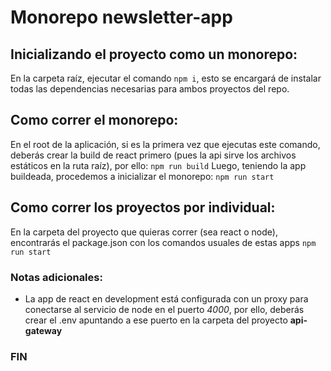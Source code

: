 
# Monorepo newsletter-app 

## Inicializando el proyecto como un monorepo:

En la carpeta raíz, ejecutar el comando ```npm i```, esto se encargará de instalar todas las dependencias necesarias para ambos proyectos del repo.

## Como correr el monorepo:

En el root de la aplicación, si es la primera vez que ejecutas este comando, deberás crear la build de react primero (pues la api sirve los archivos estáticos en la ruta raíz), por ello:
```npm run build```
Luego, teniendo la app buildeada, procedemos a inicializar el monorepo:
``
npm run start
``

## Como correr los proyectos por individual:

En la carpeta del proyecto que quieras correr (sea react o node), encontrarás el package.json con los comandos usuales de estas apps
```npm run start``` 

### Notas adicionales:
* La app de react en development está configurada con un proxy para conectarse al servicio de node en el puerto *4000*, por ello, deberás crear el .env apuntando a ese puerto en la carpeta del proyecto **api-gateway**

### FIN
